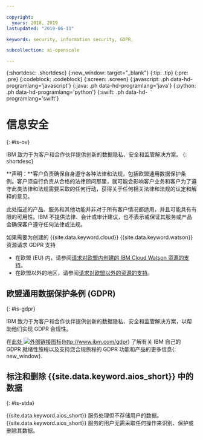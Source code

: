 ```yaml
---

copyright:
  years: 2018, 2019
lastupdated: "2019-06-11"

keywords: security, information security, GDPR, 

subcollection: ai-openscale

---
```


{:shortdesc: .shortdesc}
{:new_window: target="_blank"}
{:tip: .tip}
{:pre: .pre}
{:codeblock: .codeblock}
{:screen: .screen}
{:javascript: .ph data-hd-programlang='javascript'}
{:java: .ph data-hd-programlang='java'}
{:python: .ph data-hd-programlang='python'}
{:swift: .ph data-hd-programlang='swift'}

# 信息安全
{: #is-ov}

IBM 致力于为客户和合作伙伴提供创新的数据隐私、安全和监管解决方案。
{: shortdesc}

**声明：**客户负责确保自身遵守各种法律和法规，包括欧盟通用数据保护条例。客户须自行负责从合格的法律顾问那里，就可能会影响客户业务和客户为了遵守此类法律和法规需要采取的任何行动，获得关于任何相关法律和法规的认定和解释的意见。

此处描述的产品、服务和其他功能并非对于所有客户情况都适用，并且可能具有有限的可用性。IBM 不提供法律、会计或审计建议，也不表示或保证其服务或产品会确保客户遵守任何法律或法规。

如果需要为创建的 {{site.data.keyword.cloud}} {{site.data.keyword.watson}} 资源请求 GDPR 支持

-   在欧盟 (EU) 内，请参阅[请求对欧盟内创建的 IBM Cloud Watson 资源的支持](/docs/services/watson?topic=watson-gdpr-sar#request-EU)。
-   在欧盟以外的地区，请参阅[请求对欧盟以外的资源的支持](/docs/services/watson?topic=watson-gdpr-sar#request-non-EU)。

## 欧盟通用数据保护条例 (GDPR)
{: #is-gdpr}

IBM 致力于为客户和合作伙伴提供创新的数据隐私、安全和监管解决方案，以帮助他们实现 GDPR 合规性。

在[此处 ![外部链接图标](../../icons/launch-glyph.svg "外部链接图标")](../../icons/launch-glyph.svg "外部链接图标")(http://www.ibm.com/gdpr) 了解有关 IBM 自己的 GDPR 就绪性旅程以及支持您合规旅程的 GDPR 功能和产品的更多信息{: new_window}.

## 标注和删除 {{site.data.keyword.aios_short}} 中的数据
{: #is-stda}

{{site.data.keyword.aios_short}} 服务处理但不存储用户的数据。{{site.data.keyword.aios_short}} 服务的用户无需采取任何操作来识别、保护或删除其数据。
